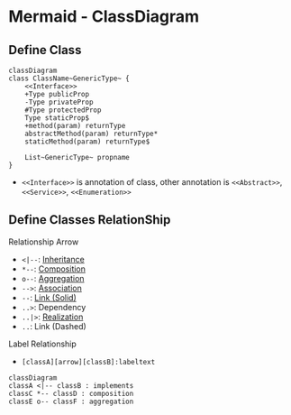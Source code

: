 # Mermaid - ClassDiagram

## Define Class

```mermaid
classDiagram
class ClassName~GenericType~ {
    <<Interface>>
    +Type publicProp
    -Type privateProp
    #Type protectedProp
    Type staticProp$
    +method(param) returnType
    abstractMethod(param) returnType*
    staticMethod(param) returnType$

    List~GenericType~ propname
}
```

- `<<Interface>>` is annotation of class, other annotation is `<<Abstract>>`, `<<Service>>`, `<<Enumeration>>`

## Define Classes RelationShip

Relationship Arrow

- `<|--`: [Inheritance](uml.md#———▷-inheritance)
- `*--`:  [Composition](uml.md#󰣏-black-diamond-(composition))
- `o--`:  [Aggregation](uml.md#󱀝-clear-diamond-(aggregation))
- `-->`:  [Association](uml.md#󰁔-arrow-solid-line:-association)
- `--`:   [Link (Solid)](uml.md#line-without-arrow)
- `..>`:  Dependency
- `..|>`: [Realization](uml.md#---▷-implementation)
- `..`:   Link (Dashed)

Label Relationship

- `[classA][arrow][classB]:labeltext`

```mermaid
classDiagram
classA <|-- classB : implements
classC *-- classD : composition
classE o-- classF : aggregation
```
